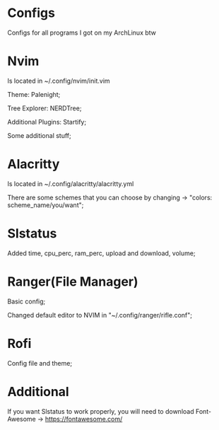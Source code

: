 # Configs
Configs for all programs I got on my ArchLinux btw


# Nvim
Is located in ~/.config/nvim/init.vim

Theme: Palenight;

Tree Explorer: NERDTree;

Additional Plugins: Startify;

Some additional stuff;


# Alacritty
Is located in ~/.config/alacritty/alacritty.yml

There are some schemes that you can choose by changing -> "colors: scheme_name/you/want";

# Slstatus

Added time, cpu_perc, ram_perc, upload and download, volume; 

# Ranger(File Manager)

Basic config;

Changed default editor to NVIM in "~/.config/ranger/rifle.conf";

# Rofi

Config file and theme;

# Additional

If you want Slstatus to work properly, you will need to download Font-Awesome -> https://fontawesome.com/

